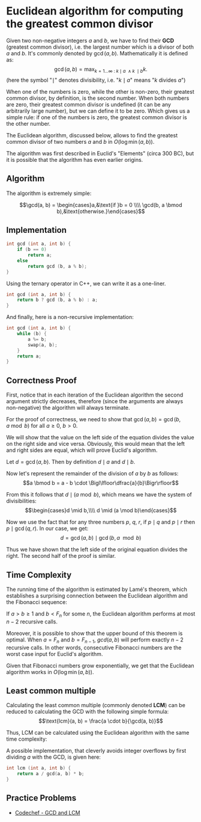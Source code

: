 <!--?title Euclidean algorithm for computing the greatest common divisor -->
# Euclidean algorithm for computing the greatest common divisor

Given two non-negative integers $a$ and $b$, we have to find their **GCD** (greatest common divisor), i.e. the largest number which is a divisor of both $a$ and $b$.
It's commonly denoted by $\gcd(a, b)$. Mathematically it is defined as:
$$\gcd(a, b) = \max_ {k = 1 \dots \infty ~ : ~ k \mid a ~ \wedge k ~ \mid b} k.$$
(here the symbol "$\mid$" denotes divisibility, i.e. "$k \mid a$" means "$k$ divides $a$")

When one of the numbers is zero, while the other is non-zero, their greatest common divisor, by definition, is the second number. When both numbers are zero, their greatest common divisor is undefined (it can be any arbitrarily large number), but we can define it to be zero. Which gives us a simple rule: if one of the numbers is zero, the greatest common divisor is the other number.

The Euclidean algorithm, discussed below, allows to find the greatest common divisor of two numbers $a$ and $b$ in $O(\log \min(a, b))$.

The algorithm was first described in Euclid's "Elements" (circa 300 BC), but it is possible that the algorithm has even earlier origins.

## Algorithm

The algorithm is extremely simple:

$$\gcd(a, b) = \begin{cases}a,&\text{if }b = 0 \\\\ \gcd(b, a \bmod b),&\text{otherwise.}\end{cases}$$

## Implementation

```cpp
int gcd (int a, int b) {
    if (b == 0)
        return a;
    else
        return gcd (b, a % b);
}
```

Using the ternary operator in C++, we can write it as a one-liner.

```cpp
int gcd (int a, int b) {
    return b ? gcd (b, a % b) : a;
}
```

And finally, here is a non-recursive implementation:

```cpp
int gcd (int a, int b) {
    while (b) {
        a %= b;
        swap(a, b);
    }
    return a;
}
```

## Correctness Proof

First, notice that in each iteration of the Euclidean algorithm the second argument strictly decreases, therefore (since the arguments are always non-negative) the algorithm will always terminate.

For the proof of correctness, we need to show that $\gcd(a, b) = \gcd(b, a \bmod b)$ for all $a \geq 0$, $b > 0$.

We will show that the value on the left side of the equation divides the value on the right side and vice versa. Obviously, this would mean that the left and right sides are equal, which will prove Euclid's algorithm.

Let $d = \gcd(a, b)$. Then by definition $d\mid a$ and $d\mid b$.

Now let's represent the remainder of the division of $a$ by $b$ as follows:
$$a \bmod b = a - b \cdot \Bigl\lfloor\dfrac{a}{b}\Bigr\rfloor$$

From this it follows that $d \mid (a \bmod b)$, which means we have the system of divisibilities:
$$\begin{cases}d \mid b,\\\\ d \mid (a \mod b)\end{cases}$$

Now we use the fact that for any three numbers $p$, $q$, $r$, if $p\mid q$ and $p\mid r$ then $p\mid \gcd(q, r)$. In our case, we get:
$$d = \gcd(a, b) \mid \gcd(b, a \mod b)$$

Thus we have shown that the left side of the original equation divides the right. The second half of the proof is similar.

## Time Complexity

The running time of the algorithm is estimated by Lamé's theorem, which establishes a surprising connection between the Euclidean algorithm and the Fibonacci sequence:

If $a > b \geq 1$ and $b < F_n$ for some $n$, the Euclidean algorithm performs at most $n-2$ recursive calls.

Moreover, it is possible to show that the upper bound of this theorem is optimal. When $a = F_n$ and $b = F_{n-1}$, $gcd(a, b)$ will perform exactly $n-2$ recursive calls. In other words, consecutive Fibonacci numbers are the worst case input for Euclid's algorithm.

Given that Fibonacci numbers grow exponentially, we get that the Euclidean algorithm works in $O(\log \min(a, b))$.

## Least common multiple

Calculating the least common multiple (commonly denoted **LCM**) can be reduced to calculating the GCD with the following simple formula:
$$\text{lcm}(a, b) = \frac{a \cdot b}{\gcd(a, b)}$$

Thus, LCM can be calculated using the Euclidean algorithm with the same time complexity:

A possible implementation, that cleverly avoids integer overflows by first dividing $a$ with the GCD, is given here:

```cpp
int lcm (int a, int b) {
    return a / gcd(a, b) * b;
}
```

## Practice Problems

- [Codechef - GCD and LCM](https://www.codechef.com/problems/FLOW016)
